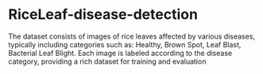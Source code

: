 # RiceLeaf-disease-detection
The dataset consists of images of rice leaves affected by various diseases, typically including categories such as:  Healthy, Brown Spot, Leaf Blast, Bacterial Leaf Blight. Each image is labeled according to the disease category, providing a rich dataset for training and evaluation
